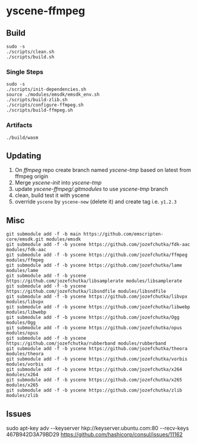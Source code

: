 # yscene-ffmpeg

## Build

```
sudo -s
./scripts/clean.sh
./scripts/build.sh
```

### Single Steps

```
sudo -s
./scripts/init-dependencies.sh
source ./modules/emsdk/emsdk_env.sh
./scripts/build-zlib.sh
./scripts/configure-ffmpeg.sh
./scripts/build-ffmpeg.sh
```

### Artifacts 

```
./build/wasm
```

## Updating

1. On *ffmpeg* repo create branch named *yscene-tmp* based on latest from ffmpeg origin
2. Merge *yscene-init* into *yscene-tmp*
3. update *yscene-ffmpeg/.gitmodules* to use *yscene-tmp* branch
4. clean, build test it with yscene
5. override `yscene` by `yscene-new` (delete it) and create tag i.e. `y1.2.3`

## Misc

```
git submodule add -f -b main https://github.com/emscripten-core/emsdk.git modules/emsdk
git submodule add -f -b yscene https://github.com/jozefchutka/fdk-aac modules/fdk-aac
git submodule add -f -b yscene https://github.com/jozefchutka/ffmpeg modules/ffmpeg
git submodule add -f -b yscene https://github.com/jozefchutka/lame modules/lame
git submodule add -f -b yscene https://github.com/jozefchutka/libsamplerate modules/libsamplerate
git submodule add -f -b yscene https://github.com/jozefchutka/libsndfile modules/libsndfile
git submodule add -f -b yscene https://github.com/jozefchutka/libvpx modules/libvpx
git submodule add -f -b yscene https://github.com/jozefchutka/libwebp modules/libwebp
git submodule add -f -b yscene https://github.com/jozefchutka/Ogg modules/Ogg
git submodule add -f -b yscene https://github.com/jozefchutka/opus modules/opus
git submodule add -f -b yscene https://github.com/jozefchutka/rubberband modules/rubberband
git submodule add -f -b yscene https://github.com/jozefchutka/theora modules/theora
git submodule add -f -b yscene https://github.com/jozefchutka/vorbis modules/vorbis
git submodule add -f -b yscene https://github.com/jozefchutka/x264 modules/x264
git submodule add -f -b yscene https://github.com/jozefchutka/x265 modules/x265
git submodule add -f -b yscene https://github.com/jozefchutka/zlib modules/zlib
```


## Issues

sudo apt-key adv --keyserver hkp://keyserver.ubuntu.com:80 --recv-keys 467B942D3A79BD29
https://github.com/hashicorp/consul/issues/11162